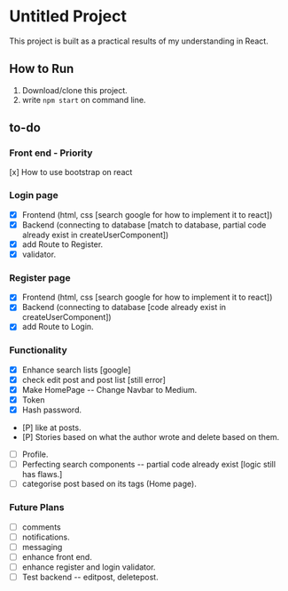 # Untitled Project
This project is built as a practical results of my understanding in React.

## How to Run
1. Download/clone this project.
2. write `npm start` on command line.

## to-do
### Front end - Priority
[x] How to use bootstrap on react

### Login page 
- [x] Frontend (html, css [search google for how to implement it to react])
- [x] Backend (connecting to database [match to database, partial code already exist in createUserComponent])
- [x] add Route to Register.
- [x] validator. 

### Register page
- [x] Frontend (html, css [search google for how to implement it to react])
- [x] Backend (connecting to database [code already exist in createUserComponent])
- [x] add Route to Login.

### Functionality
- [x] Enhance search lists [google]
- [x] check edit post and post list [still error]
- [x] Make HomePage -- Change Navbar to Medium.
- [x] Token
- [x] Hash password.
- [P] like at posts.
- [P] Stories based on what the author wrote and delete based on them.
- [ ] Profile.
- [ ] Perfecting search components -- partial code already exist [logic still has flaws.]
- [ ] categorise post based on its tags (Home page).

### Future Plans
- [ ] comments
- [ ] notifications.
- [ ] messaging
- [ ] enhance front end.
- [ ] enhance register and login validator.
- [ ] Test backend -- editpost, deletepost.